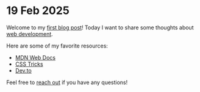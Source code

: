 # 19 Feb 2025

Welcome to my [first blog post](https://google.com/search?q=blog)! Today I want to share some thoughts about [web development](https://google.com/search?q=web+development).

Here are some of my favorite resources:

- [MDN Web Docs](https://google.com/search?q=mdn)
- [CSS Tricks](https://google.com/search?q=css+tricks)
- [Dev.to](https://google.com/search?q=dev.to)

Feel free to [reach out](https://google.com/search?q=contact) if you have any questions! 